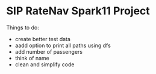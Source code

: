 # SIP RateNav Spark11 Project
Things to do:
  - create better test data
  - aadd option to print all paths using dfs
  - add number of passengers
  - think of name
  - clean and simplify code
